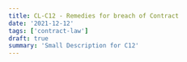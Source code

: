 ```yaml
---
title: CL-C12 - Remedies for breach of Contract
date: '2021-12-12'
tags: ['contract-law']
draft: true
summary: 'Small Description for C12'
---
```

